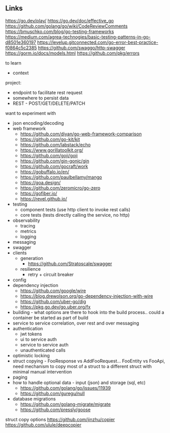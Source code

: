 ## Links

https://go.dev/play/
https://go.dev/doc/effective_go
https://github.com/golang/go/wiki/CodeReviewComments
https://bmuschko.com/blog/go-testing-frameworks
https://medium.com/agrea-technogies/basic-testing-patterns-in-go-d8501e360197
https://levelup.gitconnected.com/go-error-best-practice-f0864c5c2385
https://github.com/swaggo/http-swagger
https://gorm.io/docs/models.html
https://github.com/pkg/errors

to learn
- context

project: 
- endpoint to facilitate rest request
- somewhere to persist data
- REST - POST/GET/DELETE/PATCH

want to experiment with
- json encoding/decoding
- web framework
  - https://github.com/diyan/go-web-framework-comparison
  - https://github.com/go-kit/kit
  - https://github.com/labstack/echo
  - https://www.gorillatoolkit.org/
  - https://github.com/goji/goji
  - https://github.com/gin-gonic/gin
  - https://github.com/gocraft/work
  - https://gobuffalo.io/en/
  - https://github.com/paulbellamy/mango
  - https://goa.design/
  - https://github.com/zeromicro/go-zero
  - https://gofiber.io/
  - https://revel.github.io/
- testing
  - component tests (use http client to invoke rest calls)
  - core tests (tests directly calling the service, no http)
- observability
  - tracing
  - metrics
  - logging
- messaging
- swagger
- clients
  - generation
    - https://github.com/Stratoscale/swagger
  - resilience
    - retry + circuit breaker
- config
- dependency injection
  - https://github.com/google/wire
  - https://blog.drewolson.org/go-dependency-injection-with-wire
  - https://github.com/uber-go/dig
  - https://pkg.go.dev/go.uber.org/fx
- building - what options are there to hook into the build process.. could a container be started as part of build
- service to service correlation, over rest and over messaging
- authentication
  - jwt tokens
  - ui to service auth
  - service to service auth
  - unauthenticated calls
- optimistic locking
- struct copying - FooResponse vs AddFooRequest... FooEntity vs FooApi, need mechanism to copy most of a struct to a different struct with minimal manual intervention
- paging
- how to handle optional data - input (json) and storage (sql, etc)
  - https://github.com/golang/go/issues/11939
  - https://github.com/guregu/null
- database migrations
  - https://github.com/golang-migrate/migrate
  - https://github.com/pressly/goose

struct copy options
https://github.com/jinzhu/copier
https://github.com/ulule/deepcopier

